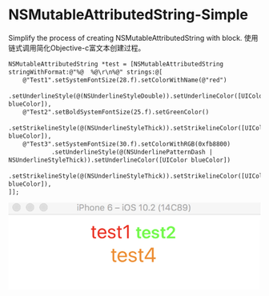 # NSMutableAttributedString-Simple
Simplify the process of creating NSMutableAttributedString with block. 使用链式调用简化Objective-c富文本创建过程。

    NSMutableAttributedString *test = [NSMutableAttributedString stringWithFormat:@"%@  %@\r\n%@" strings:@[
        @"Test1".setSystemFontSize(28.f).setColorWithName(@"red")
                .setUnderlineStyle(@(NSUnderlineStyleDouble)).setUnderlineColor([UIColor blueColor]),
        @"Test2".setBoldSystemFontSize(25.f).setGreenColor()
                .setStrikelineStyle(@(NSUnderlineStyleThick)).setStrikelineColor([UIColor blueColor]),
        @"Test3".setSystemFontSize(30.f).setColorWithRGB(0xfb8800)
                .setUnderlineStyle(@(NSUnderlinePatternDash | NSUnderlineStyleThick)).setUnderlineColor([UIColor blueColor])
                .setStrikelineStyle(@(NSUnderlineStyleThick)).setStrikelineColor([UIColor blueColor]),
    ]];
    
![image](https://github.com/penoty/NSMutableAttributeString-Simple/blob/master/sample.png )
